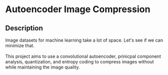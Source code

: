 # Autoencoder Image Compression
## Description
Image datasets for machine learning take a lot of space. Let's see if we can minimize that.\
\
This project aims to use a convolutional autoencoder, prinicpal component analysis, quantization, and entropy coding to compress images without while maintaining the image quality.

